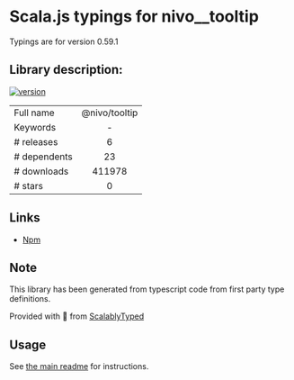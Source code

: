 
# Scala.js typings for nivo__tooltip

Typings are for version 0.59.1

## Library description:
[![version](https://img.shields.io/npm/v/@nivo/tooltip.svg?style=flat-square)](https://www.npmjs.com/package/@nivo/tooltip)

|                    |                 |
| ------------------ | :-------------: |
| Full name          | @nivo/tooltip |
| Keywords           | - |
| # releases         | 6 |
| # dependents       | 23 |
| # downloads        | 411978 |
| # stars            | 0 |

## Links
- [Npm](https://www.npmjs.com/package/%40nivo%2Ftooltip)
    


## Note
This library has been generated from typescript code from first party type definitions.

Provided with :purple_heart: from [ScalablyTyped](https://github.com/oyvindberg/ScalablyTyped)

## Usage
See [the main readme](../../readme.md) for instructions.


